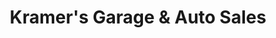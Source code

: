 ---
title: "Kramer's Garage & Auto Sales"
url: /ashland/kramers-garage-and-auto-sales/
shop: car repair
---